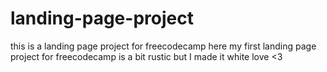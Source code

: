# landing-page-project
this is a landing page project for freecodecamp
here my first landing page project for freecodecamp is a bit rustic but I made it white love <3
